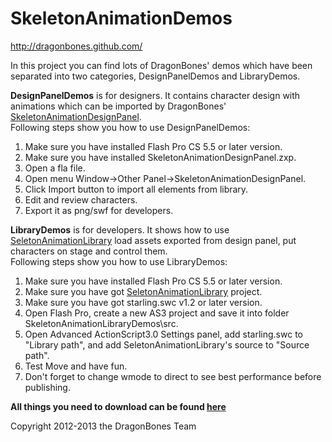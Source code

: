 SkeletonAnimationDemos
======================
http://dragonbones.github.com/ 

In this project you can find lots of DragonBones' demos which have been separated into two categories, DesignPanelDemos and LibraryDemos.

**DesignPanelDemos** is for designers. It contains character design with animations which can be imported by DragonBones' [SkeletonAnimationDesignPanel](https://github.com/DragonBones/SkeletonAnimationDesignPanel).  
Following steps show you how to use DesignPanelDemos:  
1. Make sure you have installed Flash Pro CS 5.5 or later version.  
2. Make sure you have installed SkeletonAnimationDesignPanel.zxp.    
3. Open a fla file.  
4. Open menu Window->Other Panel->SkeletonAnimationDesignPanel.  
5. Click Import button to import all elements from library.  
6. Edit and review characters.  
7. Export it as png/swf for developers.  

**LibraryDemos** is for developers. It shows how to use [SeletonAnimationLibrary](https://github.com/DragonBones/SkeletonAnimationLibrary) load assets exported from design panel, put characters on stage and control them.  
Following steps show you how to use LibraryDemos:  
1. Make sure you have installed Flash Pro CS 5.5 or later version.  
2. Make sure you have got [SeletonAnimationLibrary](https://github.com/DragonBones/SkeletonAnimationLibrary) project.  
3. Make sure you have got starling.swc v1.2 or later version.  
4. Open Flash Pro, create a new AS3 project and save it into folder SkeletonAnimationLibraryDemos\src.  
5. Open Advanced ActionScript3.0 Settings panel, add starling.swc to "Library path", and add SeletonAnimationLibrary's source to "Source path".  
6. Test Move and have fun.  
7. Don't forget to change wmode to direct to see best performance before publishing.  

**All things you need to download can be found [here](http://dragonbones.github.com/download.html)**  

Copyright 2012-2013 the DragonBones Team